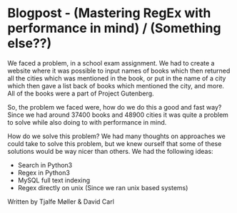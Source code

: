 # Blogpost - (Mastering RegEx with performance in mind) / (Something else??)

We faced a problem, in a school exam assignment. We had to create a website where it was possible to input names of books which then returned all the cities which was mentioned in the book, or put in the name of a city which then gave a list back of books which mentioned the city, and more. All of the books were a part of Project Gutenberg.

So, the problem we faced were, how do we do this a good and fast way? Since we had around 37400 books and 48900 cities it was quite a problem to solve while also doing to with performance in mind.

How do we solve this problem? We had many thoughts on approaches we could take to solve this problem, but we knew ourself that some of these solutions would be way nicer than others. We had the following ideas:
 - Search in Python3
 - Regex in Python3
 - MySQL full text indexing
 - Regex directly on unix (Since we ran unix based systems)

Written by
Tjalfe Møller & David Carl